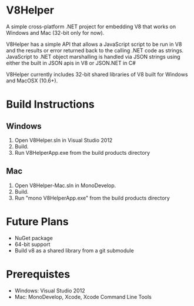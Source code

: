 V8Helper
========

A simple cross-platform .NET project for embedding V8 that works on Windows and Mac (32-bit only for now).

V8Helper has a simple API that allows a JavaScript script to be run in V8 and the results or error returned back to the calling .NET code as strings. JavaScript to .NET object marshalling is handled via JSON strings using either the built in JSON apis in V8 or JSON.NET in C#

V8Helper currently includes 32-bit shared libraries of V8 built for Windows and MacOSX (10.6+).

Build Instructions
==================

Windows
--------
1. Open V8Helper.sln in Visual Studio 2012
2. Build.
3. Run V8HelperApp.exe from the build products directory

Mac
---
1. Open V8Helper-Mac.sln in MonoDevelop.
2. Build.
3. Run "mono V8HelperApp.exe" from the build products directory


Future Plans
============
- NuGet package
- 64-bit support
- Build v8 as a shared library from a git submodule

Prerequistes
============
- Windows: Visual Studio 2012
- Mac: MonoDevelop, Xcode, Xcode Command Line Tools
